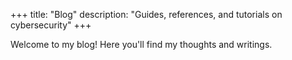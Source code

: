 +++
title: "Blog"
description: "Guides, references, and tutorials on cybersecurity"
+++

Welcome to my blog! Here you'll find my thoughts and writings.
